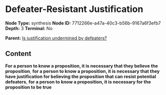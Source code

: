 # Defeater-Resistant Justification

**Node Type:** synthesis
**Node ID:** 7712266e-a47a-40c3-b56b-9167a6f3efb7
**Depth:** 3
**Terminal:** No

**Parent:** [Is justification undermined by defeaters?](is-justification-undermined-by-defeaters.md)

## Content

**For a person to know a proposition, it is necessary that they believe the proposition**, **for a person to know a proposition, it is necessary that they have justification for believing the proposition that can resist potential defeaters**, **for a person to know a proposition, it is necessary for the proposition to be true**
